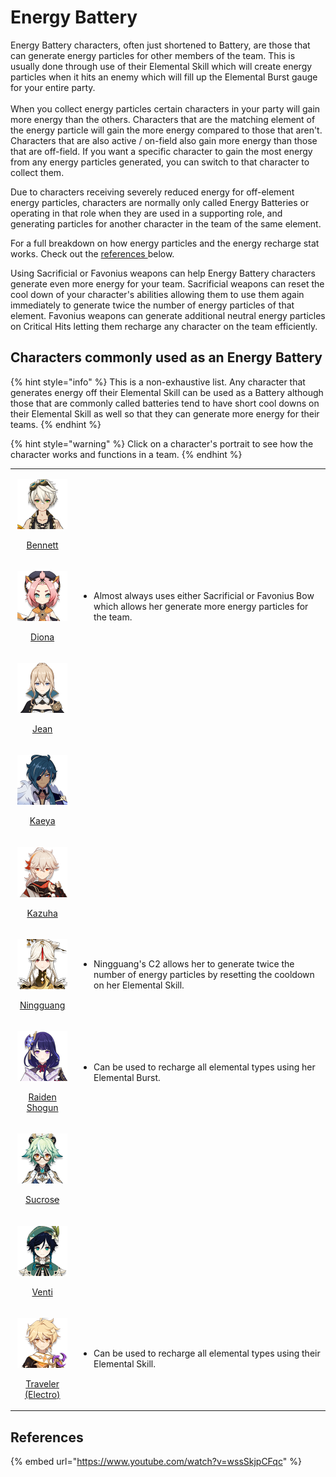 # Energy Battery

Energy Battery characters, often just shortened to Battery, are those that can generate energy particles for other members of the team. This is usually done through use of their Elemental Skill which will create energy particles when it hits an enemy which will fill up the Elemental Burst gauge for your entire party.\
\
When you collect energy particles certain characters in your party will gain more energy than the others. Characters that are the matching element of the energy particle will gain the more energy compared to those that aren't. Characters that are also active / on-field also gain more energy than those that are off-field. If you want a specific character to gain the most energy from any energy particles generated, you can switch to that character to collect them.

Due to characters receiving severely reduced energy for off-element energy particles, characters are normally only called Energy Batteries or operating in that role when they are used in a supporting role, and generating particles for another character in the team of the same element.

For a full breakdown on how energy particles and the energy recharge stat works. Check out the [references ](energy-battery.md#references)below.

Using Sacrificial or Favonius weapons can help Energy Battery characters generate even more energy for your team. Sacrificial weapons can reset the cool down of your character's abilities allowing them to use them again immediately to generate twice the number of energy particles of that element. Favonius weapons can generate additional neutral energy particles on Critical Hits letting them recharge any character on the team efficiently.

## Characters commonly used as an Energy Battery

{% hint style="info" %}
This is a non-exhaustive list. Any character that generates energy off their Elemental Skill can be used as a Battery although those that are commonly called batteries tend to have short cool downs on their Elemental Skill as well so that they can generate more energy for their teams.
{% endhint %}

{% hint style="warning" %}
Click on a character's portrait to see how the character works and functions in a team.
{% endhint %}

|                                                                                                                                                                                                                                 |                                                                                                                                                |
| :-----------------------------------------------------------------------------------------------------------------------------------------------------------------------------------------------------------------------------: | ---------------------------------------------------------------------------------------------------------------------------------------------- |
|                      <p><a href="../../characters/pyro/bennett.md"><img src="../../.gitbook/assets/ui_avataricon_bennett.png" alt=""></a></p><p><a href="../../characters/pyro/bennett.md">Bennett</a></p>                      |                                                                                                                                                |
|                          <p><a href="../../characters/cryo/diona.md"><img src="../../.gitbook/assets/ui_avataricon_diona.png" alt=""></a></p><p><a href="../../characters/cryo/diona.md">Diona</a></p>                          | <ul><li>Almost always uses either Sacrificial or Favonius Bow which allows her generate more energy particles for the team.</li></ul>          |
|                           <p><a href="../../characters/anemo/jean.md"><img src="../../.gitbook/assets/ui_avataricon_jean.png" alt=""></a></p><p><a href="../../characters/anemo/jean.md">Jean</a></p>                           |                                                                                                                                                |
|                          <p><a href="../../characters/cryo/kaeya.md"><img src="../../.gitbook/assets/ui_avataricon_kaeya.png" alt=""></a></p><p><a href="../../characters/cryo/kaeya.md">Kaeya</a></p>                          |                                                                                                                                                |
|                       <p><a href="../../characters/anemo/kazuha.md"><img src="../../.gitbook/assets/ui_avataricon_kazuha.png" alt=""></a></p><p><a href="../../characters/anemo/kazuha.md">Kazuha</a></p>                       |                                                                                                                                                |
|                   <p><a href="../../characters/geo/ningguang.md"><img src="../../.gitbook/assets/ui_avataricon_ningguang.png" alt=""></a></p><p><a href="../../characters/geo/ningguang.md">Ningguang</a></p>                   | <ul><li>Ningguang's C2 allows her to generate twice the number of energy particles by resetting the cooldown on her Elemental Skill.</li></ul> |
|          <p><a href="../../characters/electro/raiden-shogun.md"><img src="../../.gitbook/assets/ui_avataricon_shougun.png" alt=""></a></p><p><a href="../../characters/electro/raiden-shogun.md">Raiden Shogun</a></p>          | <ul><li>Can be used to recharge all elemental types using her Elemental Burst.</li></ul>                                                       |
|                <p><a href="../../characters/anemo/sucrose.md"><img src="../../.gitbook/assets/ui_avataricon_sucrose.png" alt=""></a></p><p><a href="../../characters/anemo/sucrose.md">Sucros<del>e</del></a></p>               |                                                                                                                                                |
|                         <p><a href="../../characters/anemo/venti.md"><img src="../../.gitbook/assets/ui_avataricon_venti.png" alt=""></a></p><p><a href="../../characters/anemo/venti.md">Venti</a></p>                         |                                                                                                                                                |
| <p><a href="../../characters/electro/traveler-electro.md"><img src="../../.gitbook/assets/ui_avataricon_aether_electro.png" alt=""></a></p><p><a href="../../characters/electro/traveler-electro.md">Traveler (Electro)</a></p> | <ul><li>Can be used to recharge all elemental types using their Elemental Skill.</li></ul>                                                     |

## References

{% embed url="https://www.youtube.com/watch?v=wssSkjpCFqc" %}
